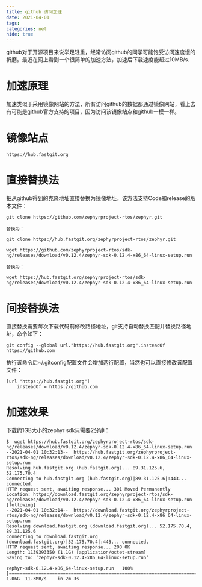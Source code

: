 ```yaml
---
title: github 访问加速
date: 2021-04-01
tags:
categories: net
hide: true
---
```


github对于开源项目来说举足轻重，经常访问github的同学可能饱受访问速度慢的折磨。最近在网上看到一个很简单的加速方法，加速后下载速度能超过10MB/s.

<!--more-->

# 加速原理

加速类似于采用镜像网站的方法，所有访问github的数据都通过镜像网站，看上去有可能是github官方支持的项目，因为访问该镜像站点和github一模一样。

# 镜像站点

```
https://hub.fastgit.org
```

# 直接替换法

把从github得到的克隆地址直接替换为镜像地址，该方法支持Code和release的版本文件：

```
git clone https://github.com/zephyrproject-rtos/zephyr.git

替换为：

git clone https://hub.fastgit.org/zephyrproject-rtos/zephyr.git

wget https://github.com/zephyrproject-rtos/sdk-ng/releases/download/v0.12.4/zephyr-sdk-0.12.4-x86_64-linux-setup.run

替换为：

wget https://hub.fastgit.org/zephyrproject-rtos/sdk-ng/releases/download/v0.12.4/zephyr-sdk-0.12.4-x86_64-linux-setup.run
```

# 间接替换法

直接替换需要每次下载代码前修改路径地址，git支持自动替换匹配并替换路径地址，命令如下：

```
git config --global url."https://hub.fastgit.org".insteadOf https://github.com
```

执行该命令后~/.gitconfig配置文件会增加两行配置，当然也可以直接修改该配置文件：

```
[url "https://hub.fastgit.org"]
	insteadOf = https://github.com
```

# 加速效果

下载约1GB大小的zephyr sdk只需要2分钟：

```
$  wget https://hub.fastgit.org/zephyrproject-rtos/sdk-ng/releases/download/v0.12.4/zephyr-sdk-0.12.4-x86_64-linux-setup.run
--2021-04-01 10:32:13--  https://hub.fastgit.org/zephyrproject-rtos/sdk-ng/releases/download/v0.12.4/zephyr-sdk-0.12.4-x86_64-linux-setup.run
Resolving hub.fastgit.org (hub.fastgit.org)... 89.31.125.6, 52.175.70.4
Connecting to hub.fastgit.org (hub.fastgit.org)|89.31.125.6|:443... connected.
HTTP request sent, awaiting response... 301 Moved Permanently
Location: https://download.fastgit.org/zephyrproject-rtos/sdk-ng/releases/download/v0.12.4/zephyr-sdk-0.12.4-x86_64-linux-setup.run [following]
--2021-04-01 10:32:14--  https://download.fastgit.org/zephyrproject-rtos/sdk-ng/releases/download/v0.12.4/zephyr-sdk-0.12.4-x86_64-linux-setup.run
Resolving download.fastgit.org (download.fastgit.org)... 52.175.70.4, 89.31.125.6
Connecting to download.fastgit.org (download.fastgit.org)|52.175.70.4|:443... connected.
HTTP request sent, awaiting response... 200 OK
Length: 1139393350 (1.1G) [application/octet-stream]
Saving to: ‘zephyr-sdk-0.12.4-x86_64-linux-setup.run’

zephyr-sdk-0.12.4-x86_64-linux-setup.run   100%[======================================================================================>]   1.06G  11.3MB/s    in 2m 3s
```
